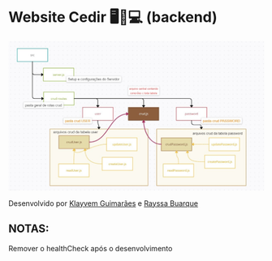 # Website Cedir 🖥️💾💻 (backend) 

![Diagrama de estruturação do CRUD](diagram.jpeg)

Desenvolvido por [Klayvem Guimarães](https://github.com/KlayvemGuimaraes) e [Rayssa Buarque](https://github.com/RayssaBuarque)

## NOTAS:

Remover o healthCheck após o desenvolvimento